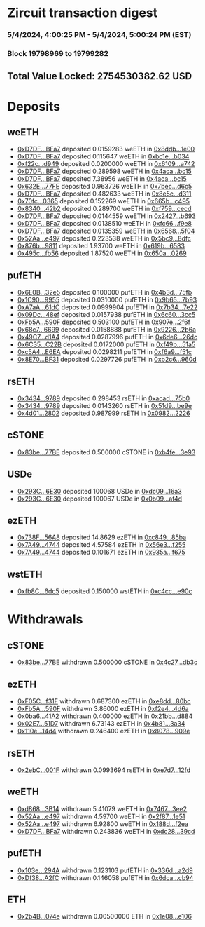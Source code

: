 # Zircuit transaction digest
### 5/4/2024, 4:00:25 PM - 5/4/2024, 5:00:24 PM (EST)
### Block 19798969 to 19799282

## Total Value Locked: 2754530382.62 USD

# Deposits
## weETH
- [0xD7DF...BFa7](https://etherscan.io/address/0xD7DF7E085214743530afF339aFC420c7c720BFa7) deposited 0.0159283 weETH in [0x8ddb...1e00](https://etherscan.io/tx/0xD7DF7E085214743530afF339aFC420c7c720BFa7)
- [0xD7DF...BFa7](https://etherscan.io/address/0xD7DF7E085214743530afF339aFC420c7c720BFa7) deposited 0.115647 weETH in [0xbc1e...b034](https://etherscan.io/tx/0xD7DF7E085214743530afF339aFC420c7c720BFa7)
- [0xf22c...d949](https://etherscan.io/address/0xf22cc111a669Ea65EDdACf22fAC434d249bFd949) deposited 0.0200000 weETH in [0x6109...a742](https://etherscan.io/tx/0xf22cc111a669Ea65EDdACf22fAC434d249bFd949)
- [0xD7DF...BFa7](https://etherscan.io/address/0xD7DF7E085214743530afF339aFC420c7c720BFa7) deposited 0.289598 weETH in [0x4aca...bc15](https://etherscan.io/tx/0xD7DF7E085214743530afF339aFC420c7c720BFa7)
- [0xD7DF...BFa7](https://etherscan.io/address/0xD7DF7E085214743530afF339aFC420c7c720BFa7) deposited 7.38956 weETH in [0x4aca...bc15](https://etherscan.io/tx/0xD7DF7E085214743530afF339aFC420c7c720BFa7)
- [0x632E...77FE](https://etherscan.io/address/0x632E78179e7d860BBe4a11f114720eC50eF777FE) deposited 0.963726 weETH in [0x7bec...d6c5](https://etherscan.io/tx/0x632E78179e7d860BBe4a11f114720eC50eF777FE)
- [0xD7DF...BFa7](https://etherscan.io/address/0xD7DF7E085214743530afF339aFC420c7c720BFa7) deposited 0.482633 weETH in [0x8e5c...d311](https://etherscan.io/tx/0xD7DF7E085214743530afF339aFC420c7c720BFa7)
- [0x70fc...0365](https://etherscan.io/address/0x70fceEe49c9F2F78bf6D373E622CaBEF64fB0365) deposited 0.152269 weETH in [0x665b...c495](https://etherscan.io/tx/0x70fceEe49c9F2F78bf6D373E622CaBEF64fB0365)
- [0x8340...42b2](https://etherscan.io/address/0x83403d63703e4b411A6519b239052cb32b8442b2) deposited 0.289700 weETH in [0xf759...cecd](https://etherscan.io/tx/0x83403d63703e4b411A6519b239052cb32b8442b2)
- [0xD7DF...BFa7](https://etherscan.io/address/0xD7DF7E085214743530afF339aFC420c7c720BFa7) deposited 0.0144559 weETH in [0x2427...b693](https://etherscan.io/tx/0xD7DF7E085214743530afF339aFC420c7c720BFa7)
- [0xD7DF...BFa7](https://etherscan.io/address/0xD7DF7E085214743530afF339aFC420c7c720BFa7) deposited 0.0138510 weETH in [0xfc66...f9e8](https://etherscan.io/tx/0xD7DF7E085214743530afF339aFC420c7c720BFa7)
- [0xD7DF...BFa7](https://etherscan.io/address/0xD7DF7E085214743530afF339aFC420c7c720BFa7) deposited 0.0135359 weETH in [0x6568...5f04](https://etherscan.io/tx/0xD7DF7E085214743530afF339aFC420c7c720BFa7)
- [0x52Aa...e497](https://etherscan.io/address/0x52Aa899454998Be5b000Ad077a46Bbe360F4e497) deposited 0.223538 weETH in [0x5bc9...8dfc](https://etherscan.io/tx/0x52Aa899454998Be5b000Ad077a46Bbe360F4e497)
- [0x876b...9811](https://etherscan.io/address/0x876b019156E49A3289Ef623b879126B055bE9811) deposited 1.93700 weETH in [0x619b...6583](https://etherscan.io/tx/0x876b019156E49A3289Ef623b879126B055bE9811)
- [0x495c...fb56](https://etherscan.io/address/0x495c01F26D6bF09066C314713D0A91F3E9a1fb56) deposited 1.87520 weETH in [0x650a...0269](https://etherscan.io/tx/0x495c01F26D6bF09066C314713D0A91F3E9a1fb56)
## pufETH
- [0x6E0B...32e5](https://etherscan.io/address/0x6E0B6FF7536100a9e6b7041CA5a98108935932e5) deposited 0.100000 pufETH in [0x4b3d...75fb](https://etherscan.io/tx/0x6E0B6FF7536100a9e6b7041CA5a98108935932e5)
- [0x1C90...9955](https://etherscan.io/address/0x1C9043FF40763C4CA81CD3525B609acfBC919955) deposited 0.0310000 pufETH in [0x9b65...7b93](https://etherscan.io/tx/0x1C9043FF40763C4CA81CD3525B609acfBC919955)
- [0xA7aA...61dC](https://etherscan.io/address/0xA7aAE418EE1714642f46b577C5B6f6C8bCB561dC) deposited 0.0999904 pufETH in [0x7b34...7e22](https://etherscan.io/tx/0xA7aAE418EE1714642f46b577C5B6f6C8bCB561dC)
- [0x09Dc...48ef](https://etherscan.io/address/0x09Dc795b77a91Ce7f3d7fBB94281b22E22E948ef) deposited 0.0157938 pufETH in [0x6c60...3cc5](https://etherscan.io/tx/0x09Dc795b77a91Ce7f3d7fBB94281b22E22E948ef)
- [0xFb5A...590F](https://etherscan.io/address/0xFb5A99E4e33FF4d0234394eb2b93b67D7aB2590F) deposited 0.503100 pufETH in [0x907e...2f6f](https://etherscan.io/tx/0xFb5A99E4e33FF4d0234394eb2b93b67D7aB2590F)
- [0x68c7...6699](https://etherscan.io/address/0x68c7d66B901f8892b3a4e1044Ae0D37696C26699) deposited 0.0158888 pufETH in [0x9226...2b6a](https://etherscan.io/tx/0x68c7d66B901f8892b3a4e1044Ae0D37696C26699)
- [0x49C7...d1A4](https://etherscan.io/address/0x49C71c36302ef9F0AEAe284D42E10A240b51d1A4) deposited 0.0287996 pufETH in [0x6de6...26dc](https://etherscan.io/tx/0x49C71c36302ef9F0AEAe284D42E10A240b51d1A4)
- [0x6C35...C22B](https://etherscan.io/address/0x6C35d51586565Df2a8c00f4123b770Ab0906C22B) deposited 0.0172000 pufETH in [0xf49b...51a5](https://etherscan.io/tx/0x6C35d51586565Df2a8c00f4123b770Ab0906C22B)
- [0xc5A4...E6EA](https://etherscan.io/address/0xc5A4cEae67A343A4cc1ae929D35cAf04dd99E6EA) deposited 0.0298211 pufETH in [0xf6a9...f51c](https://etherscan.io/tx/0xc5A4cEae67A343A4cc1ae929D35cAf04dd99E6EA)
- [0x8E70...BF31](https://etherscan.io/address/0x8E70aE793A9d164b84B86B3EFA6037F3917aBF31) deposited 0.0297726 pufETH in [0xb2c6...960d](https://etherscan.io/tx/0x8E70aE793A9d164b84B86B3EFA6037F3917aBF31)
## rsETH
- [0x3434...9789](https://etherscan.io/address/0x34349c5569e7B846c3558961552D2202760A9789) deposited 0.298453 rsETH in [0xacad...75b0](https://etherscan.io/tx/0x34349c5569e7B846c3558961552D2202760A9789)
- [0x3434...9789](https://etherscan.io/address/0x34349c5569e7B846c3558961552D2202760A9789) deposited 0.0143260 rsETH in [0x51d9...be9e](https://etherscan.io/tx/0x34349c5569e7B846c3558961552D2202760A9789)
- [0x4d01...2802](https://etherscan.io/address/0x4d011E725Ab35A721A9cE83837E128F28eae2802) deposited 0.987999 rsETH in [0x0982...2226](https://etherscan.io/tx/0x4d011E725Ab35A721A9cE83837E128F28eae2802)
## cSTONE
- [0x83be...77BE](https://etherscan.io/address/0x83be62c3A874e86774CFd5CC0eBcd054cF7D77BE) deposited 0.500000 cSTONE in [0xb4fe...3e93](https://etherscan.io/tx/0x83be62c3A874e86774CFd5CC0eBcd054cF7D77BE)
## USDe
- [0x293C...6E30](https://etherscan.io/address/0x293C6937D8D82e05B01335F7B33FBA0c8e256E30) deposited 100068 USDe in [0xdc09...16a3](https://etherscan.io/tx/0x293C6937D8D82e05B01335F7B33FBA0c8e256E30)
- [0x293C...6E30](https://etherscan.io/address/0x293C6937D8D82e05B01335F7B33FBA0c8e256E30) deposited 100067 USDe in [0x0b09...af4d](https://etherscan.io/tx/0x293C6937D8D82e05B01335F7B33FBA0c8e256E30)
## ezETH
- [0x738F...56A8](https://etherscan.io/address/0x738FE7d52b0B89a1CB8740c97b3CAd2DA6d256A8) deposited 14.8629 ezETH in [0xc849...85ba](https://etherscan.io/tx/0x738FE7d52b0B89a1CB8740c97b3CAd2DA6d256A8)
- [0x7A49...4744](https://etherscan.io/address/0x7A493Be5c2ce014cD049Bf178a1ac0Db1B434744) deposited 4.57584 ezETH in [0x56e3...f255](https://etherscan.io/tx/0x7A493Be5c2ce014cD049Bf178a1ac0Db1B434744)
- [0x7A49...4744](https://etherscan.io/address/0x7A493Be5c2ce014cD049Bf178a1ac0Db1B434744) deposited 0.101671 ezETH in [0x935a...f675](https://etherscan.io/tx/0x7A493Be5c2ce014cD049Bf178a1ac0Db1B434744)
## wstETH
- [0xfb8C...6dc5](https://etherscan.io/address/0xfb8C399cc6319AbA36FEe9f65110c8AA72216dc5) deposited 0.150000 wstETH in [0xc4cc...e90c](https://etherscan.io/tx/0xfb8C399cc6319AbA36FEe9f65110c8AA72216dc5)
# Withdrawals
## cSTONE
- [0x83be...77BE](https://etherscan.io/address/0x83be62c3A874e86774CFd5CC0eBcd054cF7D77BE) withdrawn 0.500000 cSTONE in [0x4c27...db3c](https://etherscan.io/tx/0x83be62c3A874e86774CFd5CC0eBcd054cF7D77BE)
## ezETH
- [0xF05C...f31F](https://etherscan.io/address/0xF05C591E6F0be5F8cb134557178fAf6e23B7f31F) withdrawn 0.687300 ezETH in [0xe8dd...80bc](https://etherscan.io/tx/0xF05C591E6F0be5F8cb134557178fAf6e23B7f31F)
- [0xFb5A...590F](https://etherscan.io/address/0xFb5A99E4e33FF4d0234394eb2b93b67D7aB2590F) withdrawn 3.86000 ezETH in [0xf2e4...4d6a](https://etherscan.io/tx/0xFb5A99E4e33FF4d0234394eb2b93b67D7aB2590F)
- [0x0ba6...41A2](https://etherscan.io/address/0x0ba601668875AE9908A480Faba9Fbe39B34641A2) withdrawn 0.400000 ezETH in [0x21bb...d884](https://etherscan.io/tx/0x0ba601668875AE9908A480Faba9Fbe39B34641A2)
- [0x02E7...51D7](https://etherscan.io/address/0x02E7AA6eE2AFdC167f5182F3d879b1B07AfE51D7) withdrawn 6.73143 ezETH in [0x4b81...3a34](https://etherscan.io/tx/0x02E7AA6eE2AFdC167f5182F3d879b1B07AfE51D7)
- [0x110e...14d4](https://etherscan.io/address/0x110efd5f95C753b5aB44cf1f1b07F25Ef0ea14d4) withdrawn 0.246400 ezETH in [0x8078...909e](https://etherscan.io/tx/0x110efd5f95C753b5aB44cf1f1b07F25Ef0ea14d4)
## rsETH
- [0x2ebC...001F](https://etherscan.io/address/0x2ebC615629a161bDe12E153eBB9885497f77001F) withdrawn 0.0993694 rsETH in [0xe7d7...12fd](https://etherscan.io/tx/0x2ebC615629a161bDe12E153eBB9885497f77001F)
## weETH
- [0xd868...3B14](https://etherscan.io/address/0xd8688CB62430bC4F5B3135B7120A41d722413B14) withdrawn 5.41079 weETH in [0x7467...3ee2](https://etherscan.io/tx/0xd8688CB62430bC4F5B3135B7120A41d722413B14)
- [0x52Aa...e497](https://etherscan.io/address/0x52Aa899454998Be5b000Ad077a46Bbe360F4e497) withdrawn 4.59700 weETH in [0x2f87...1e51](https://etherscan.io/tx/0x52Aa899454998Be5b000Ad077a46Bbe360F4e497)
- [0x52Aa...e497](https://etherscan.io/address/0x52Aa899454998Be5b000Ad077a46Bbe360F4e497) withdrawn 6.92800 weETH in [0x188d...f2ea](https://etherscan.io/tx/0x52Aa899454998Be5b000Ad077a46Bbe360F4e497)
- [0xD7DF...BFa7](https://etherscan.io/address/0xD7DF7E085214743530afF339aFC420c7c720BFa7) withdrawn 0.243836 weETH in [0xdc28...39cd](https://etherscan.io/tx/0xD7DF7E085214743530afF339aFC420c7c720BFa7)
## pufETH
- [0x103e...294A](https://etherscan.io/address/0x103eD34818228674C9026B126B1773E35A68294A) withdrawn 0.123103 pufETH in [0x336d...a2d9](https://etherscan.io/tx/0x103eD34818228674C9026B126B1773E35A68294A)
- [0xDf38...A2fC](https://etherscan.io/address/0xDf385efCCCB5D7C6f5a19070e72308766438A2fC) withdrawn 0.146058 pufETH in [0x6dca...cb94](https://etherscan.io/tx/0xDf385efCCCB5D7C6f5a19070e72308766438A2fC)
## ETH
- [0x2b4B...074e](https://etherscan.io/address/0x2b4B2e228Bf92fCB791d66757CcB61EdC82e074e) withdrawn 0.00500000 ETH in [0x1e08...e106](https://etherscan.io/tx/0x2b4B2e228Bf92fCB791d66757CcB61EdC82e074e)
